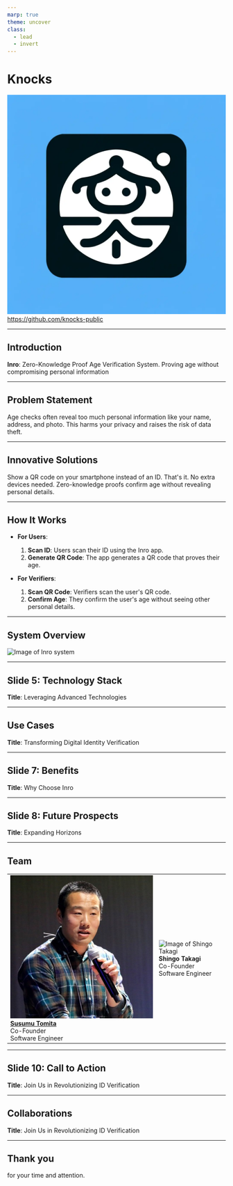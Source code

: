 ```yaml
---
marp: true
theme: uncover
class:
  - lead
  - invert
---
```


# Knocks

![bg cover right](./images/icon.png)
https://github.com/knocks-public

---

## Introduction

**Inro**: Zero-Knowledge Proof Age Verification System.
Proving age without compromising personal information

---

## Problem Statement

Age checks often reveal too much personal information like your name, address, and photo. This harms your privacy and raises the risk of data theft.

---

## Innovative Solutions

Show a QR code on your smartphone instead of an ID. That's it. No extra devices needed. Zero-knowledge proofs confirm age without revealing personal details.

---

## How It Works

- **For Users**:
  1. **Scan ID**: Users scan their ID using the Inro app.
  2. **Generate QR Code**: The app generates a QR code that proves their age.

- **For Verifiers**:
  1. **Scan QR Code**: Verifiers scan the user's QR code.
  2. **Confirm Age**: They confirm the user's age without seeing other personal details.

---

## System Overview

<img src="./images/systemOverview.png" alt="Image of Inro system">

---

## Slide 5: Technology Stack

**Title**: Leveraging Advanced Technologies

---

## Use Cases

**Title**: Transforming Digital Identity Verification

---

## Slide 7: Benefits

**Title**: Why Choose Inro

---

## Slide 8: Future Prospects

**Title**: Expanding Horizons

---

## Team

<table>
  <tr>
    <td>
      <img src="./images/SusumuTomita.jpeg" alt="Image of Susumu Tomita">
      <br>
      <b><a href="https://susumutomita.netlify.app/">Susumu Tomita</a></b>
      <br>
      Co-Founder
      <br>
      Software Engineer
    </td>
    <td>
      <img src="./images/ShingoTakagi.png" alt="Image of Shingo Takagi">
      <br>
      <b>Shingo Takagi</b>
      <br>
      Co-Founder
      <br>
      Software Engineer
    </td>
  </tr>
</table>

---

## Slide 10: Call to Action

**Title**: Join Us in Revolutionizing ID Verification

---

## Collaborations

**Title**: Join Us in Revolutionizing ID Verification

---

## Thank you

for your time and attention.
